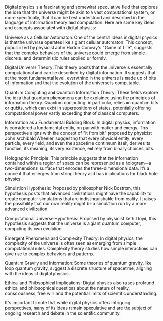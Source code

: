 Digital physics is a fascinating and somewhat speculative field that explores the idea that the universe might be akin to a vast computational system, or more specifically, that it can be best understood and described in the language of information theory and computation. Here are some key ideas and concepts associated with digital physics:

Universe as a Cellular Automaton: One of the central ideas in digital physics is that the universe operates like a giant cellular automaton. This concept, popularized by physicist John Horton Conway's "Game of Life", suggests that the complex behaviors of the universe could emerge from simple, discrete, and deterministic rules applied uniformly.

Digital Universe Theory: This theory posits that the universe is essentially computational and can be described by digital information. It suggests that at the most fundamental level, everything in the universe is made up of bits of information and that the evolution of the universe is computable.

Quantum Computing and Quantum Information Theory: These fields explore the idea that quantum phenomena can be explained using the principles of information theory. Quantum computing, in particular, relies on quantum bits or qubits, which can exist in superpositions of states, potentially offering computational power vastly exceeding that of classical computers.

Information as a Fundamental Building Block: In digital physics, information is considered a fundamental entity, on par with matter and energy. This perspective aligns with the concept of "it from bit" proposed by physicist John Archibald Wheeler, suggesting that every physical entity, every particle, every field, and even the spacetime continuum itself, derives its function, its meaning, its very existence, entirely from binary choices, bits.

Holographic Principle: This principle suggests that the information contained within a region of space can be represented as a hologram—a two-dimensional surface that encodes the three-dimensional data. It’s a concept that emerges from string theory and has implications for black hole physics.

Simulation Hypothesis: Proposed by philosopher Nick Bostrom, this hypothesis posits that advanced civilizations might have the capability to create computer simulations that are indistinguishable from reality. It raises the possibility that our own reality might be a simulation run by a more advanced civilization.

Computational Universe Hypothesis: Proposed by physicist Seth Lloyd, this hypothesis suggests that the universe is a giant quantum computer, computing its own evolution.

Emergent Phenomena and Complexity Theory: In digital physics, the complexity of the universe is often seen as emerging from simple computational rules. Complexity theory studies how simple interactions can give rise to complex behaviors and patterns.

Quantum Gravity and Information: Some theories of quantum gravity, like loop quantum gravity, suggest a discrete structure of spacetime, aligning with the ideas of digital physics.

Ethical and Philosophical Implications: Digital physics also raises profound ethical and philosophical questions about the nature of reality, consciousness, free will, and the potential limits of scientific understanding.

It's important to note that while digital physics offers intriguing perspectives, many of its ideas remain speculative and are the subject of ongoing research and debate in the scientific community.
